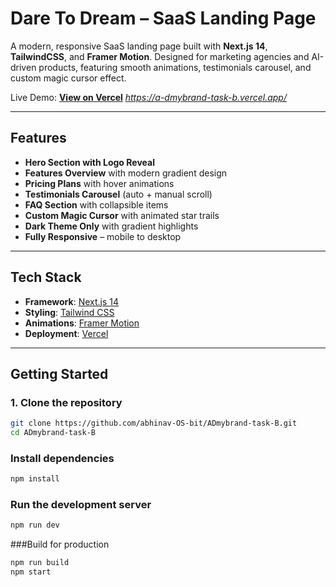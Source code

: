 # Dare To Dream – SaaS Landing Page  

A modern, responsive SaaS landing page built with **Next.js 14**, **TailwindCSS**, and **Framer Motion**. Designed for marketing agencies and AI-driven products, featuring smooth animations, testimonials carousel, and custom magic cursor effect.  

Live Demo: [**View on Vercel**](#) *https://a-dmybrand-task-b.vercel.app/*  

---

## Features  

- **Hero Section with Logo Reveal**  
- **Features Overview** with modern gradient design  
- **Pricing Plans** with hover animations  
- **Testimonials Carousel** (auto + manual scroll)  
- **FAQ Section** with collapsible items  
- **Custom Magic Cursor** with animated star trails  
- **Dark Theme Only** with gradient highlights  
- **Fully Responsive** – mobile to desktop  

---

## Tech Stack  

- **Framework**: [Next.js 14](https://nextjs.org/)  
- **Styling**: [Tailwind CSS](https://tailwindcss.com/)  
- **Animations**: [Framer Motion](https://www.framer.com/motion/)  
- **Deployment**: [Vercel](https://vercel.com/)  

---

## Getting Started  

### 1. Clone the repository  
```bash
git clone https://github.com/abhinav-OS-bit/ADmybrand-task-B.git
cd ADmybrand-task-B
```

### Install dependencies  
```bash
npm install
```
### Run the development server
```bash
npm run dev
```
###Build for production
```bash
npm run build
npm start
```



